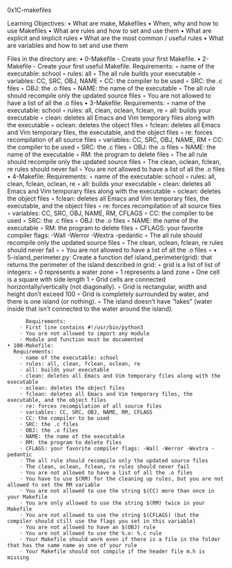 ﻿0x1C-makefiles

Learning Objectives:
    • What are make, Makefiles
    • When, why and how to use Makefiles
    • What are rules and how to set and use them
    • What are explicit and implicit rules
    • What are the most common / useful rules
    • What are variables and how to set and use them

Files in the directory are:
    • 0-Makefile - Create your first Makefile.
    • 2-Makefile - Create your first useful Makefile.
      Requirements:
        ◦ name of the executable: school
        ◦ rules: all
        ◦ The all rule builds your executable
        ◦ variables: CC, SRC, OBJ, NAME
        ◦ CC: the compiler to be used
        ◦ SRC: the .c files
        ◦ OBJ: the .o files
        ◦ NAME: the name of the executable
        ◦ The all rule should recompile only the updated source files
        ◦ You are not allowed to have a list of all the .o files
    • 3-Makefile:
      Requirements:
        ◦ name of the executable: school
        ◦ rules: all, clean, oclean, fclean, re
        ◦ all: builds your executable
        ◦ clean: deletes all Emacs and Vim temporary files along with the executable
        ◦ oclean: deletes the object files
        ◦ fclean: deletes all Emacs and Vim temporary files, the executable, and the object files
        ◦ re: forces recompilation of all source files
        ◦ variables: CC, SRC, OBJ, NAME, RM
        ◦ CC: the compiler to be used
        ◦ SRC: the .c files
        ◦ OBJ: the .o files
        ◦ NAME: the name of the executable
        ◦ RM: the program to delete files
        ◦ The all rule should recompile only the updated source files
        ◦ The clean, oclean, fclean, re rules should never fail
        ◦ You are not allowed to have a list of all the .o files
    • 4-Makefile:
      Requirements:
        ◦ name of the executable: school
        ◦ rules: all, clean, fclean, oclean, re
        ◦ all: builds your executable
        ◦ clean: deletes all Emacs and Vim temporary files along with the executable
        ◦ oclean: deletes the object files
        ◦ fclean: deletes all Emacs and Vim temporary files, the executable, and the object files
        ◦ re: forces recompilation of all source files
        ◦ variables: CC, SRC, OBJ, NAME, RM, CFLAGS
        ◦ CC: the compiler to be used
        ◦ SRC: the .c files
        ◦ OBJ: the .o files
        ◦ NAME: the name of the executable
        ◦ RM: the program to delete files
        ◦ CFLAGS: your favorite compiler flags: -Wall -Werror -Wextra -pedantic
        ◦ The all rule should recompile only the updated source files
        ◦ The clean, oclean, fclean, re rules should never fail
        ◦ 
        ◦ You are not allowed to have a list of all the .o files
        ◦ 
    • 5-island_perimeter.py: Create a function def island_perimeter(grid): that returns the perimeter of the island described in grid:
        ◦ grid is a list of list of integers:
        ◦ 0 represents a water zone
        ◦ 1 represents a land zone
        ◦ One cell is a square with side length 1
        ◦ Grid cells are connected horizontally/vertically (not diagonally).
        ◦ Grid is rectangular, width and height don’t exceed 100
        ◦ Grid is completely surrounded by water, and there is one island (or nothing).
        ◦ The island doesn’t have “lakes” (water inside that isn’t connected to the water around the island).
          
          Requirements:
        ◦ First line contains #!/usr/bin/python3
        ◦ You are not allowed to import any module
        ◦ Module and function must be documented
    • 100-Makefile:
      Requirements:
        ◦ name of the executable: school
        ◦ rules: all, clean, fclean, oclean, re
        ◦ all: builds your executable
        ◦ clean: deletes all Emacs and Vim temporary files along with the executable
        ◦ oclean: deletes the object files
        ◦ fclean: deletes all Emacs and Vim temporary files, the executable, and the object files
        ◦ re: forces recompilation of all source files
        ◦ variables: CC, SRC, OBJ, NAME, RM, CFLAGS
        ◦ CC: the compiler to be used
        ◦ SRC: the .c files
        ◦ OBJ: the .o files
        ◦ NAME: the name of the executable
        ◦ RM: the program to delete files
        ◦ CFLAGS: your favorite compiler flags: -Wall -Werror -Wextra -pedantic
        ◦ The all rule should recompile only the updated source files
        ◦ The clean, oclean, fclean, re rules should never fail
        ◦ You are not allowed to have a list of all the .o files
        ◦ You have to use $(RM) for the cleaning up rules, but you are not allowed to set the RM variable
        ◦ You are not allowed to use the string $(CC) more than once in your Makefile
        ◦ You are only allowed to use the string $(RM) twice in your Makefile
        ◦ You are not allowed to use the string $(CFLAGS) (but the compiler should still use the flags you set in this variable)
        ◦ You are not allowed to have an $(OBJ) rule
        ◦ You are not allowed to use the %.o: %.c rule
        ◦ Your Makefile should work even if there is a file in the folder that has the same name as one of your rule
        ◦ Your Makefile should not compile if the header file m.h is missing
